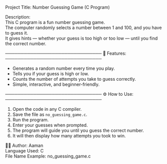 Project Title: Number Guessing Game (C Program)

Description:  
This C program is a fun number guessing game.  
The computer randomly selects a number between 1 and 100, and you have to guess it.  
It gives hints — whether your guess is too high or too low — until you find the correct number.

───────────────────────────────
🧠 Features:
───────────────────────────────
- Generates a random number every time you play.  
- Tells you if your guess is high or low.  
- Counts the number of attempts you take to guess correctly.  
- Simple, interactive, and beginner-friendly.

───────────────────────────────
⚙️ How to Use:
───────────────────────────────
1. Open the code in any C compiler.  
2. Save the file as `no_guessing_game.c`.  
3. Run the program.  
4. Enter your guesses when prompted.  
5. The program will guide you until you guess the correct number.  
6. It will then display how many attempts you took to win.


🧑‍💻 Author: Aaman  
Language Used: C  
File Name Example: no_guessing_game.c  
